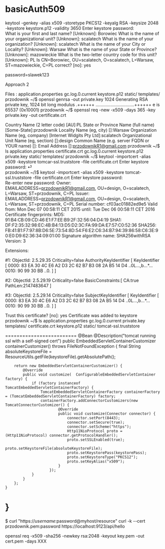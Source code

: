 # basicAuth509



 keytool -genkey -alias x509 -storetype PKCS12 -keyalg RSA -keysize 2048 -keystore keystore.p12 -validity 3650 
Enter keystore password:  
What is your first and last name?
  [Unknown]:  Borowiec
What is the name of your organizational unit?
  [Unknown]:  scalatech
What is the name of your organization?
  [Unknown]:  scalatech
What is the name of your City or Locality?
  [Unknown]:  Warsaw
What is the name of your State or Province?
  [Unknown]:  mazowieckie
What is the two-letter country code for this unit?
  [Unknown]:  PL
Is CN=Borowiec, OU=scalatech, O=scalatech, L=Warsaw, ST=mazowieckie, C=PL correct?
  [no]:  yes

  password=slawek123
  
  
  Approach 2
  
Files :   application.properties  gc.log.0.current  keystore.p12  static/  templates/
przodownik ~/$ openssl genrsa -out private.key 1024
Generating RSA private key, 1024 bit long modulus
.++++++
...............................++++++
e is 65537 (0x10001)
przodownik ~/$ openssl req -new -x509 -days 365 -key private.key -out certificate.crt

Country Name (2 letter code) [AU]:PL
State or Province Name (full name) [Some-State]:przodownik
Locality Name (eg, city) []:Warsaw
Organization Name (eg, company) [Internet Widgits Pty Ltd]:scalatech
Organizational Unit Name (eg, section) []:design
Common Name (e.g. server FQDN or YOUR name) []:
Email Address []:przodownikR1@gmail.com
przodownik ~/$ ls
application.properties  certificate.crt  gc.log.0.current  keystore.p12  private.key  static/  templates/
przodownik ~/$ 
keytool -importcert -alias x509 -keystore tomcar-ssl.truststore -file certificate.crt 
Enter keystore password:  ⏎                 
przodownik ~/)$ 
keytool -importcert -alias x509 -keystore tomcat-ssl.truststore -file certificate.crt 
Enter keystore password:  
Re-enter new password: 
Owner: EMAILADDRESS=przodownikR1@gmail.com, OU=design, O=scalatech, L=Warsaw, ST=przodownik, C=PL
Issuer: EMAILADDRESS=przodownikR1@gmail.com, OU=design, O=scalatech, L=Warsaw, ST=przodownik, C=PL
Serial number: cf03ac01882ed9e5
Valid from: Mon Dec 07 00:58:11 CET 2015 until: Tue Dec 06 00:58:11 CET 2016
Certificate fingerprints:
     MD5:  91:B4:CB:09:CD:46:E1:F7:EE:B9:2F:32:56:04:D4:19
     SHA1: DF:F2:35:32:98:EC:4B:B4:13:D5:D2:3C:FA:99:DA:E7:57:C0:52:36
     SHA256: FB:41:B1:F7:97:8B:D6:5E:73:54:8D:54:F6:E2:C6:34:B7:94:39:86:58:C6:3E:90:E0:D9:62:36:34:09:01:00
     Signature algorithm name: SHA256withRSA
     Version: 3

Extensions: 

#1: ObjectId: 2.5.29.35 Criticality=false
AuthorityKeyIdentifier [
KeyIdentifier [
0000: 83 EA 30 4C E6 A2 D3 2C   62 B7 B3 08 2A B5 14 D4  ..0L...,b...*...
0010: 90 99 30 BB                                        ..0.
]
]

#2: ObjectId: 2.5.29.19 Criticality=false
BasicConstraints:[
  CA:true
  PathLen:2147483647
]

#3: ObjectId: 2.5.29.14 Criticality=false
SubjectKeyIdentifier [
KeyIdentifier [
0000: 83 EA 30 4C E6 A2 D3 2C   62 B7 B3 08 2A B5 14 D4  ..0L...,b...*...
0010: 90 99 30 BB                                        ..0.
]
]

Trust this certificate? [no]:  yes
Certificate was added to keystore
przodownik ~/$ ls
application.properties  gc.log.0.current  private.key  templates/
certificate.crt         keystore.p12      static/      tomcat-ssl.truststore
  
  
  =========================
  @Bean
    @Description("tomcat running ssl with a self-signed cert")
    public EmbeddedServletContainerCustomizer containerCustomizer()  throws FileNotFoundException {
        final String absoluteKeystoreFile = ResourceUtils.getFile(keystoreFile).getAbsolutePath();

        return new EmbeddedServletContainerCustomizer() {
            @Override
            public void customize(  ConfigurableEmbeddedServletContainer factory) {
                if (factory instanceof TomcatEmbeddedServletContainerFactory) {
                    TomcatEmbeddedServletContainerFactory containerFactory = (TomcatEmbeddedServletContainerFactory) factory;
                    containerFactory.addConnectorCustomizers(new TomcatConnectorCustomizer() {
                            @Override
                            public void customize(Connector connector) {
                                connector.setPort(8443);
                                connector.setSecure(true);
                                connector.setScheme("https");
                                Http11NioProtocol proto = (Http11NioProtocol) connector.getProtocolHandler();
                                proto.setSSLEnabled(true);
                                proto.setKeystoreFile(absoluteKeystoreFile);
                                proto.setKeystorePass(keystorePass);
                                proto.setKeystoreType("PKCS12");
                                proto.setKeyAlias("x509");
                            }
                        });
                }
            }
        };
    }
}  
=====================
 $ curl "https://$username:$password@myhost/resource"
 curl -k --cert  przodownik.pem:password https://localhost:9123/api/hello
 
 openssl req -x509 -sha256 -newkey rsa:2048 -keyout key.pem -out cert.pem -days XXX